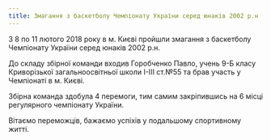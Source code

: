 ```yaml
---
title: Змагання з баскетболу Чемпіонату України серед юнаків 2002 р.н
---
```


З 8 по 11 лютого 2018 року в м. Києві пройшли змагання з баскетболу Чемпіонату України серед юнаків 2002 р.н.

До складу збірної команди входив Горобченко Павло, учень 9-Б класу Криворізької загальноосвітньої школи І-ІІІ ст.№55 та брав участь у Чемпіонаті в м. Києві.

Збірна команда здобула 4 перемоги, тим самим закріпившись на 6 місці регулярного чемпіонату України.

Вітаємо переможців, бажаємо успіхів у подальшому спортивному житті.

<slideshow id="_/72157693448047005" />
